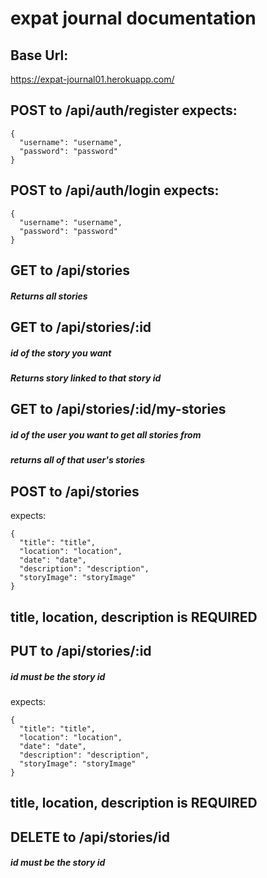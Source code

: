 # expat journal documentation

## Base Url:
https://expat-journal01.herokuapp.com/

## POST to /api/auth/register expects:
```
{
  "username": "username",
  "password": "password"
}
```


## POST to /api/auth/login expects:
```
{
  "username": "username",
  "password": "password"
}
```


## GET to /api/stories
##### Returns all stories


## GET to /api/stories/:id
##### id of the story you want
##### Returns story linked to that story id

## GET to /api/stories/:id/my-stories
##### id of the user you want to get all stories from
##### returns all of that user's stories


## POST to /api/stories
expects:

```
{
  "title": "title",
  "location": "location",
  "date": "date",
  "description": "description",
  "storyImage": "storyImage"
}
```
## title, location, description is REQUIRED


## PUT to /api/stories/:id
##### id must be the story id
expects:
```
{
  "title": "title",
  "location": "location",
  "date": "date",
  "description": "description",
  "storyImage": "storyImage"
}
```
## title, location, description is REQUIRED


## DELETE to /api/stories/id
##### id must be the story id